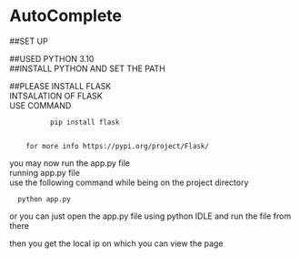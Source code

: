 # AutoComplete

##SET UP 

##USED PYTHON 3.10                                            
##INSTALL PYTHON AND SET THE PATH   

##PLEASE INSTALL FLASK                                                           
  		INTSALATION OF FLASK                                                                            
  		USE COMMAND    
		
		
		      pip install flask  
		      
		      
		for more info https://pypi.org/project/Flask/                                                              
                                                                                                               
                                                                                        
you may now run the app.py file                                                                
  running app.py file                                                                                                          
   use the following command while being on the project directory 
   
   
      python app.py 
      
      
      
      
      
      
  or you can just open the app.py file using python IDLE and run the file from there 	                                                                        																					
  
  
  
then you get the local ip on which you can view the page
  

